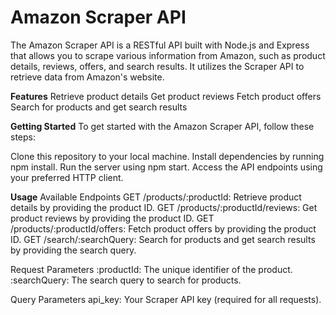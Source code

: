 # Amazon Scraper API
The Amazon Scraper API is a RESTful API built with Node.js and Express that allows you to scrape various information from Amazon, such as product details, reviews, offers, and search results. It utilizes the Scraper API to retrieve data from Amazon's website.

**Features**
Retrieve product details
Get product reviews
Fetch product offers
Search for products and get search results

**Getting Started**
To get started with the Amazon Scraper API, follow these steps:

Clone this repository to your local machine.
Install dependencies by running npm install.
Run the server using npm start.
Access the API endpoints using your preferred HTTP client.

**Usage**
Available Endpoints
GET /products/:productId: Retrieve product details by providing the product ID.
GET /products/:productId/reviews: Get product reviews by providing the product ID.
GET /products/:productId/offers: Fetch product offers by providing the product ID.
GET /search/:searchQuery: Search for products and get search results by providing the search query.

Request Parameters
:productId: The unique identifier of the product.
:searchQuery: The search query to search for products.

Query Parameters
api_key: Your Scraper API key (required for all requests).
